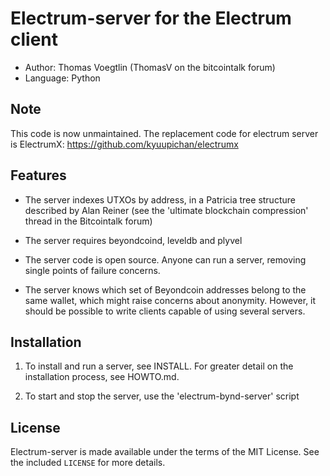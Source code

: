 Electrum-server for the Electrum client
=========================================

  * Author: Thomas Voegtlin (ThomasV on the bitcointalk forum)
  * Language: Python


Note
----

  This code is now unmaintained. The replacement code for electrum
  server is ElectrumX: https://github.com/kyuupichan/electrumx


Features
--------

  * The server indexes UTXOs by address, in a Patricia tree structure
    described by Alan Reiner (see the 'ultimate blockchain
    compression' thread in the Bitcointalk forum)

  * The server requires beyondcoind, leveldb and plyvel

  * The server code is open source. Anyone can run a server, removing
    single points of failure concerns.

  * The server knows which set of Beyondcoin addresses belong to the same
    wallet, which might raise concerns about anonymity. However, it
    should be possible to write clients capable of using several
    servers.

Installation
------------

  1. To install and run a server, see INSTALL. For greater
     detail on the installation process, see HOWTO.md.

  2. To start and stop the server, use the 'electrum-bynd-server' script



License
-------

Electrum-server is made available under the terms of the MIT License.
See the included `LICENSE` for more details.
